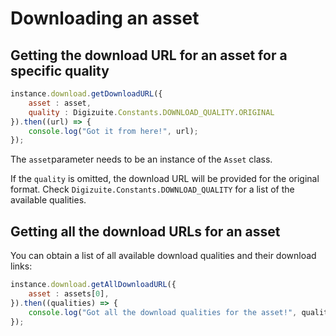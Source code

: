 # Downloading an asset 

## Getting the download URL for an asset for a specific quality

```js
instance.download.getDownloadURL({
    asset : asset,
    quality : Digizuite.Constants.DOWNLOAD_QUALITY.ORIGINAL
}).then((url) => {
    console.log("Got it from here!", url);
});
```

The ```asset```parameter needs to be an instance of the ```Asset``` class. 

If the ```quality``` is omitted, the download URL will be provided for the original format. 
Check ```Digizuite.Constants.DOWNLOAD_QUALITY``` for a list of the available qualities.

## Getting all the download URLs for an asset

You can obtain a list of all available download qualities and their download links:

```js
instance.download.getAllDownloadURL({
    asset : assets[0],
}).then((qualities) => {
    console.log("Got all the download qualities for the asset!", qualities);
});
```